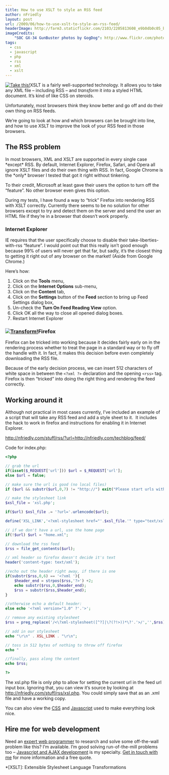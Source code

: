 ```yaml
---
title: How to use XSLT to style an RSS feed
author: nFriedly
layout: post
url: /2009/06/how-to-use-xslt-to-style-an-rss-feed/
headerImage: http://farm3.staticflickr.com/2103/2205813608_e9b0db0c05_b.jpg
imageCredits:
	"SOC GX-34 GunBuster photos by GogDog": http://www.flickr.com/photos/gogdog/sets/72157603753867140/with/2240855570/
tags:
  - css
  - javascript
  - php
  - rss
  - xml
  - xslt
---
```

[<img class="alignright" src="http://farm3.static.flickr.com/2097/2240855570_4529cf9f6d_m.jpg" alt="Take this!" />][1]XSLT is a fairly well-supported technology. It allows you to take any XML file &#8211; including RSS &#8211; and *transform* it into a styled HTML document. It&#8217;s kind of like CSS on steroids.

Unfortunately, most browsers think they know better and go off and do their own thing on RSS feeds.

We&#8217;re going to look at how and which browsers can be brought into line, and how to use XSLT to improve the look of your RSS feed in those browsers.

<!--more-->

## The RSS problem

In most browsers, XML and XSLT are supported in every single case \*except\* RSS. By default, Internet Explorer, Firefox, Safari, and Opera all ignore XSLT files and do their own thing with RSS. In fact, Google Chrome is the \*only\* browser I tested that got it right without tinkering.

To their credit, Microsoft at least gave their users the option to turn off the &#8220;feature&#8221;. No other browser even gives this option.

During my tests, I have found a way to &#8220;trick&#8221; Firefox into rendering RSS with XSLT correctly. Currently there seems to be no solution for other browsers except to try and detect them on the server and send the user an HTML file if they&#8217;re in a browser that doesn&#8217;t work properly.

### Internet Explorer

IE requires that the user specifically choose to disable their take-liberties-with-rss &#8220;feature&#8221;. I would point out that this really isn&#8217;t good enough because 99% of users will never get that far, but sadly, it&#8217;s the closest thing to getting it right out of any browser on the market! (Aside from Google Chrome.)

Here&#8217;s how:

1.  Click on the **Tools** menu,
2.  Click on the **Internet Options** sub-menu,
3.  Click on the **Content** tab,
4.  Click on the **Settings** button of the **Feed** section to bring up Feed Settings dialog box,
5.  Un-check the **Turn On Feed Reading View** option.
6.  Click OK all the way to close all opened dialog boxes.
7.  Restart Internet Explorer

### [<img class="alignright" src="http://farm3.static.flickr.com/2172/2240065731_86c22f48c1_m.jpg" alt="Transform!" />][2]Firefox

Firefox can be tricked into working because it decides fairly early on in the rendering process whether to treat the page in a standard way or to fly off the handle with it. In fact, it makes this decision before even completely downloading the RSS file.

Because of the early decision process, we can insert 512 characters of white space in between the `<?xml ?>` declaration and the opening `<rss>` tag. Firefox is then &#8220;tricked&#8221; into doing the right thing and rendering the feed correctly.

## Working around it

Although not practical in most cases currently, I&#8217;ve included an example of a script that will take any RSS feed and add a style sheet to it.  It includes the hack to work in firefox and instructions for enabling it in Internet Explorer.

<http://nfriedly.com/stuff/rss/?url=http://nfriedly.com/techblog/feed/>

Code for index.php:

``` php
<?php

// grab the url
if(isset($_REQUEST['url'])) $url = $_REQUEST['url'];
else $url = false;

// make sure the url is good (no local files)
if ($url && substr($url,0,7) != "http://") exit("Please start urls with 'http://'");

// make the stylesheet link
$xsl_file = 'xsl.php';

if($url) $xsl_file .= '?url='.urlencode($url);

define('XSL_LINK','<?xml-stylesheet href="'.$xsl_file.'" type="text/xsl" ?>');

// if we don't have a url, use the home page
if(!$url) $url = "home.xml";

// download the rss feed
$rss = file_get_contents($url);

// xml header so firefox doesn't decide it's text
header('content-type: text/xml');

//echo out the header right away, if there is one
if(substr($rss,0,6) == '<?xml '){
	$header_end = strpos($rss,'?>') +2;
	echo substr($rss,0,$header_end);
	$rss = substr($rss,$header_end);
}

//otherwise echo a default header:
else echo '<?xml version="1.0" ?'.'>';

// remove any existing stylesheet
$rss = preg_replace('/<\?xml-stylesheet([^?]|\?(?!>))*\?'.'>/','',$rss);  // uses lookahead

// add in our stylesheet
echo "\r\n" . XSL_LINK . "\r\n";

// toss in 512 bytes of nothing to throw off firefox
echo "                                                                                                                                                                                                                                                                                                                                                                                                                                                                                                                                                                                                                                                                                                 ";

//finally, pass along the content
echo $rss;

?>
```

The xsl.php file is only php to allow for setting the current url in the feed url input box. Ignoring that, you can view it&#8217;s source by looking at <http://nfriedly.com/stuff/rss/xsl.php>. You could simply save that as an .xml file and have a working copy.

You can also view the [CSS][3] and [Javascript][4] used to make everything look nice.

## Hire me for web development

Need an [expert web programmer][5] to research and solve some off-the-wall problem like this? I&#8217;m available. I&#8217;m good solving run-of-the-mill problems too &#8211; [Javascript and AJAX development][6] is my specialty. [Get in touch with me][7] for more information and a free quote.

 [1]: http://www.flickr.com/photos/gogdog/2240855570/
 [2]: http://www.flickr.com/photos/gogdog/2240065731/
 [3]: http://nfriedly.com/stuff/rss/theme/style.css
 [4]: http://nfriedly.com/stuff/rss/scripts.js
 [5]: http://nfriedly.com/webdev
 [6]: http://nfriedly.com/webdev/javascript
 [7]: http://nfriedly.com/contact

 *[XSLT]: Extensible Stylesheet Language Transformations
